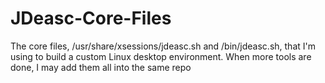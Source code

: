 # JDeasc-Core-Files
The core files, /usr/share/xsessions/jdeasc.sh and /bin/jdeasc.sh, that I'm using to build a custom Linux desktop environment. When more tools are done, I may add them all into the same repo
